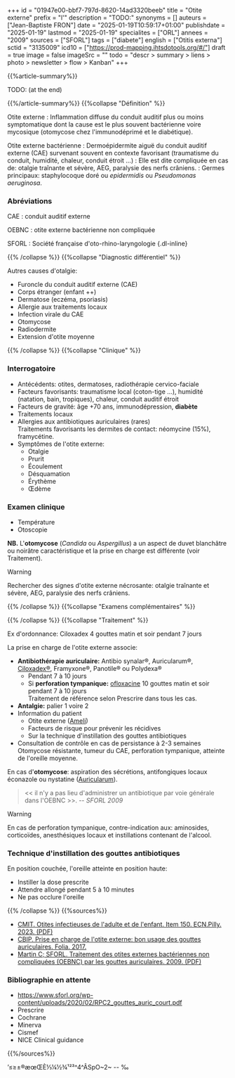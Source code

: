 +++
id = "01947e00-bbf7-797d-8620-14ad3320beeb"
title = "Otite externe"
prefix = "l'"
description = "TODO:"
synonyms = []
auteurs = ["Jean-Baptiste FRON"]
date = "2025-01-19T10:59:17+01:00"
publishdate = "2025-01-19"
lastmod = "2025-01-19"
specialites = ["ORL"]
annees = "2009"
sources = ["SFORL"]
tags = ["diabete"]
english = ["Otitis externa"]
sctid = "3135009"
icd10 = ["https://prod-mapping.ihtsdotools.org/#/"]
draft = true
image = false
imageSrc = ""
todo = "descr > summary > liens > photo > newsletter > flow > Kanban"
+++

{{%article-summary%}}

TODO: (at the end)

{{%/article-summary%}}
{{%collapse "Définition" %}}

Otite externe
: Inflammation diffuse du conduit auditif plus ou moins symptomatique dont la cause est le plus souvent bactérienne voire  mycosique (otomycose chez l'immunodéprimé et le diabétique).

Otite externe bactérienne
: Dermoépidermite aiguë du conduit auditif externe (CAE) survenant souvent en contexte favorisant (traumatisme du conduit, humidité, chaleur, conduit étroit ...)
: Elle est dite compliquée en cas de: otalgie traînante et sévère, AEG, paralysie des nerfs crâniens.
: Germes principaux: staphylocoque doré ou *epidermidis* ou *Pseudomonas aeruginosa*.

### Abréviations

CAE
: conduit auditif externe

OEBNC
: otite externe bactérienne non compliquée

SFORL
: Société française d'oto-rhino-laryngologie
{.dl-inline}

{{% /collapse %}}
{{%collapse "Diagnostic différentiel" %}}

Autres causes d'otalgie:

- Furoncle du conduit auditif externe (CAE)
- Corps étranger (enfant ++)
- Dermatose (eczéma, psoriasis)
- Allergie aux traitements locaux
- Infection virale du CAE
- Otomycose
- Radiodermite
- Extension d'otite moyenne

{{% /collapse %}}
{{%collapse "Clinique" %}}

### Interrogatoire

- Antécédents: otites, dermatoses, radiothérapie cervico-faciale
- Facteurs favorisants: traumatisme local (coton-tige ...), humidité (natation, bain, tropiques), chaleur, conduit auditif étroit
- Facteurs de gravité: âge +70 ans, immunodépression, **diabète**
- Traitements locaux
- Allergies aux antibiotiques auriculaires (rares)  
  Traitements favorisants les dermites de contact: néomycine (15%), framycétine.
- Symptômes de l'otite externe:
  - Otalgie
  - Prurit
  - Écoulement
  - Désquamation
  - Érythème
  - Œdème

### Examen clinique

- Température
- Otoscopie

**NB.** L'**otomycose** (*Candida* ou *Aspergillus*) a un aspect de duvet blanchâtre ou noirâtre caractéristique et la prise en charge est différente (voir Traitement).

> [!WARNING]
> Rechercher des signes d'otite externe nécrosante: otalgie traînante et sévère, AEG, paralysie des nerfs crâniens.

{{% /collapse %}}
{{%collapse "Examens complémentaires" %}}


{{% /collapse %}}
{{%collapse "Traitement" %}}

Ex d'ordonnance: Ciloxadex 4 gouttes matin et soir pendant 7 jours

La prise en charge de l'otite externe associe:

- **Antibiothérapie auriculaire:** Antibio synalar®, Auricularum®, [Ciloxadex®](https://base-donnees-publique.medicaments.gouv.fr/affichageDoc.php?specid=68601502&typedoc=R), Framyxone®, Panotile® ou Polydexa®
  - Pendant 7 à 10 jours
  - Si **perforation tympanique:** [ofloxacine](https://base-donnees-publique.medicaments.gouv.fr/affichageDoc.php?specid=66256370&typedoc=R) 10 gouttes matin et soir pendant 7 à 10 jours  
    Traitement de référence selon Prescrire dans tous les cas.
- **Antalgie:** palier 1 voire 2
- Information du patient
  - Otite externe ([Ameli](https://www.ameli.fr/assure/sante/themes/otite-externe))
  - Facteurs de risque pour prévenir les récidives
  - Sur la technique d'instillation des gouttes antibiotiques
- Consultation de contrôle en cas de persistance à 2-3 semaines  
  Otomycose résistante, tumeur du CAE, perforation tympanique, atteinte de l'oreille moyenne.

En cas d'**otomycose**: aspiration des sécrétions, antifongiques locaux éconazole ou nystatine ([Auricularum](https://base-donnees-publique.medicaments.gouv.fr/affichageDoc.php?specid=66592652&typedoc=R)).

> << il n'y a pas lieu d'administrer un antibiotique par voie générale dans l'OEBNC >>. -- *SFORL 2009*

> [!WARNING]
> En cas de perforation tympanique, contre-indication aux: aminosides, corticoïdes, anesthésiques locaux et instillations contenant de l'alcool.

### Technique d'instillation des gouttes antibiotiques

En position couchée, l'oreille atteinte en position haute:

- Instiller la dose prescrite
- Attendre allongé pendant 5 à 10 minutes
- Ne pas occlure l'oreille

{{% /collapse %}}
{{%sources%}}

- [CMIT. Otites infectieuses de l'adulte et de l'enfant. Item 150. ECN.Pilly. 2023. (PDF)](https://www.infectiologie.com/UserFiles/File/pilly-etudiant/items-edition-2023/pilly-2023-item-150.pdf)
- [CBIP.  Prise en charge de l'otite externe: bon usage des gouttes auriculaires. Folia. 2017.](https://www.cbip.be/fr/articles/query?number=F44F09B)
- [Martin C; SFORL. Traitement des otites externes bactériennes non compliquées (OEBNC) par les gouttes auriculaires. 2009. (PDF)](https://www.orlfrance.org/wp-content/uploads/2017/06/ref_otite_externe.pdf)

### Bibliographie en attente

- <https://www.sforl.org/wp-content/uploads/2020/02/RPC2_gouttes_auric_court.pdf>
- Prescrire
- Cochrane
- Minerva
- Cismef
- NICE Clinical guidance

{{%/sources%}}

’≤≥±®æœŒÈ⅓¼½¾¹²³^4^ÂSpO~2~ -- ‰
